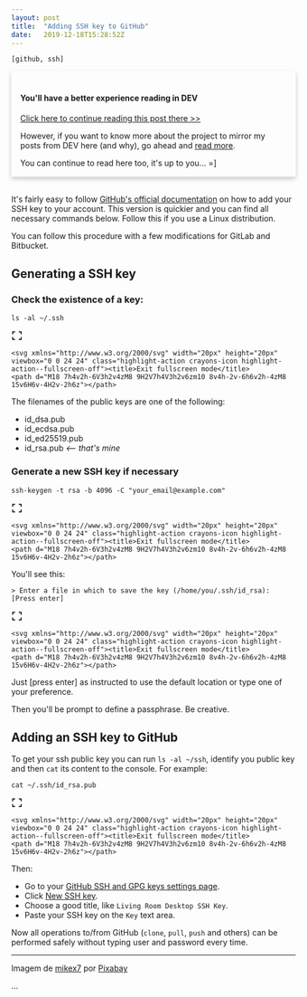 ```yaml
---
layout: post
title:  "Adding SSH key to GitHub"
date:   2019-12-18T15:28:52Z
---
```


<style type="text/css" media="screen">
  .card {
    box-shadow: 0 4px 8px 0 rgba(0,0,0,0.2);
    transition: 0.3s;
    width: 100%;
  }
  .card:hover {
    box-shadow: 0 8px 16px 0 rgba(0,0,0,0.2);
  }
  .container {
    padding: 2px 16px;
  }
</style>

<code>[github, ssh]</code>
<div class=card>
	  <div class=container>
	    <h4><b><br>You'll have a better experience reading in DEV</b></h4>
	    <p><a href="https://dev.to/brunodrugowick/adding-ssh-key-to-github-fem" target="_blank">Click here to continue reading this post there >></a></p>
	    <p>However, if you want to know more about the project to mirror my posts from DEV here (and why), go ahead and <a href="https://dev.to/brunodrugowick/adding-ssh-key-to-github-fem" target="_blank">read more</a>.</p>
	    <p>You can continue to read here too, it's up to you... =]</p>
	  </div>
	</div><br>
<p>It's fairly easy to follow <a href="https://help.github.com/en/articles/adding-a-new-ssh-key-to-your-github-account">GitHub's official documentation</a> on how to add your SSH key to your account. This version is quickier and you can find all necessary commands below. Follow this if you use a Linux distribution.</p>

<p>You can follow this procedure with a few modifications for GitLab and Bitbucket.</p>

<h2>
  <a name="generating-a-ssh-key" href="#generating-a-ssh-key">
  </a>
  Generating a SSH key
</h2>

<h3>
  <a name="check-the-existence-of-a-key" href="#check-the-existence-of-a-key">
  </a>
  Check the existence of a key:
</h3>



<div class="highlight js-code-highlight">
<pre class="highlight plaintext"><code>ls -al ~/.ssh
</code></pre>
<div class="highlight__panel js-actions-panel">
<div class="highlight__panel-action js-fullscreen-code-action">
    <svg xmlns="http://www.w3.org/2000/svg" width="20px" height="20px" viewbox="0 0 24 24" class="highlight-action crayons-icon highlight-action--fullscreen-on"><title>Enter fullscreen mode</title>
    <path d="M16 3h6v6h-2V5h-4V3zM2 3h6v2H4v4H2V3zm18 16v-4h2v6h-6v-2h4zM4 19h4v2H2v-6h2v4z"></path>
</svg>

    <svg xmlns="http://www.w3.org/2000/svg" width="20px" height="20px" viewbox="0 0 24 24" class="highlight-action crayons-icon highlight-action--fullscreen-off"><title>Exit fullscreen mode</title>
    <path d="M18 7h4v2h-6V3h2v4zM8 9H2V7h4V3h2v6zm10 8v4h-2v-6h6v2h-4zM8 15v6H6v-4H2v-2h6z"></path>
</svg>

</div>
</div>
</div>



<p>The filenames of the public keys are one of the following:</p>

<ul>
<li>id_dsa.pub</li>
<li>id_ecdsa.pub</li>
<li>id_ed25519.pub</li>
<li>id_rsa.pub  <em>&lt;-- that's mine</em>
</li>
</ul>

<h3>
  <a name="generate-a-new-ssh-key-if-necessary" href="#generate-a-new-ssh-key-if-necessary">
  </a>
  Generate a new SSH key if necessary
</h3>



<div class="highlight js-code-highlight">
<pre class="highlight plaintext"><code>ssh-keygen -t rsa -b 4096 -C "your_email@example.com"
</code></pre>
<div class="highlight__panel js-actions-panel">
<div class="highlight__panel-action js-fullscreen-code-action">
    <svg xmlns="http://www.w3.org/2000/svg" width="20px" height="20px" viewbox="0 0 24 24" class="highlight-action crayons-icon highlight-action--fullscreen-on"><title>Enter fullscreen mode</title>
    <path d="M16 3h6v6h-2V5h-4V3zM2 3h6v2H4v4H2V3zm18 16v-4h2v6h-6v-2h4zM4 19h4v2H2v-6h2v4z"></path>
</svg>

    <svg xmlns="http://www.w3.org/2000/svg" width="20px" height="20px" viewbox="0 0 24 24" class="highlight-action crayons-icon highlight-action--fullscreen-off"><title>Exit fullscreen mode</title>
    <path d="M18 7h4v2h-6V3h2v4zM8 9H2V7h4V3h2v6zm10 8v4h-2v-6h6v2h-4zM8 15v6H6v-4H2v-2h6z"></path>
</svg>

</div>
</div>
</div>



<p>You'll see this:<br>
</p>

<div class="highlight js-code-highlight">
<pre class="highlight plaintext"><code>&gt; Enter a file in which to save the key (/home/you/.ssh/id_rsa): [Press enter]
</code></pre>
<div class="highlight__panel js-actions-panel">
<div class="highlight__panel-action js-fullscreen-code-action">
    <svg xmlns="http://www.w3.org/2000/svg" width="20px" height="20px" viewbox="0 0 24 24" class="highlight-action crayons-icon highlight-action--fullscreen-on"><title>Enter fullscreen mode</title>
    <path d="M16 3h6v6h-2V5h-4V3zM2 3h6v2H4v4H2V3zm18 16v-4h2v6h-6v-2h4zM4 19h4v2H2v-6h2v4z"></path>
</svg>

    <svg xmlns="http://www.w3.org/2000/svg" width="20px" height="20px" viewbox="0 0 24 24" class="highlight-action crayons-icon highlight-action--fullscreen-off"><title>Exit fullscreen mode</title>
    <path d="M18 7h4v2h-6V3h2v4zM8 9H2V7h4V3h2v6zm10 8v4h-2v-6h6v2h-4zM8 15v6H6v-4H2v-2h6z"></path>
</svg>

</div>
</div>
</div>



<p>Just [press enter] as instructed to use the default location or type one of your preference.</p>

<p>Then you'll be prompt to define a passphrase. Be creative.</p>

<h2>
  <a name="adding-an-ssh-key-to-github" href="#adding-an-ssh-key-to-github">
  </a>
  Adding an SSH key to GitHub
</h2>

<p>To get your ssh public key you can run <code>ls -al ~/ssh</code>, identify you public key and then <code>cat</code> its content to the console. For example:<br>
</p>

<div class="highlight js-code-highlight">
<pre class="highlight plaintext"><code>cat ~/.ssh/id_rsa.pub
</code></pre>
<div class="highlight__panel js-actions-panel">
<div class="highlight__panel-action js-fullscreen-code-action">
    <svg xmlns="http://www.w3.org/2000/svg" width="20px" height="20px" viewbox="0 0 24 24" class="highlight-action crayons-icon highlight-action--fullscreen-on"><title>Enter fullscreen mode</title>
    <path d="M16 3h6v6h-2V5h-4V3zM2 3h6v2H4v4H2V3zm18 16v-4h2v6h-6v-2h4zM4 19h4v2H2v-6h2v4z"></path>
</svg>

    <svg xmlns="http://www.w3.org/2000/svg" width="20px" height="20px" viewbox="0 0 24 24" class="highlight-action crayons-icon highlight-action--fullscreen-off"><title>Exit fullscreen mode</title>
    <path d="M18 7h4v2h-6V3h2v4zM8 9H2V7h4V3h2v6zm10 8v4h-2v-6h6v2h-4zM8 15v6H6v-4H2v-2h6z"></path>
</svg>

</div>
</div>
</div>



<p>Then:</p>

<ul>
<li>Go to your <a href="https://github.com/settings/keys">GitHub SSH and GPG keys settings page</a>. </li>
<li>Click <a href="https://github.com/settings/ssh/new">New SSH key</a>. </li>
<li>Choose a good title, like <code>Living Room Desktop SSH Key</code>.</li>
<li>Paste your SSH key on the <code>Key</code> text area.</li>
</ul>

<p>Now all operations to/from GitHub (<code>clone</code>, <code>pull</code>, <code>push</code> and others) can be performed safely without typing user and password every time.</p>


<hr>

<p>Imagem de <a href="https://pixabay.com/pt/users/mikex7-1209336/?utm_source=link-attribution&amp;utm_medium=referral&amp;utm_campaign=image&amp;utm_content=3678638">mikex7</a> por <a href="https://pixabay.com/pt/?utm_source=link-attribution&amp;utm_medium=referral&amp;utm_campaign=image&amp;utm_content=3678638">Pixabay</a></p>...